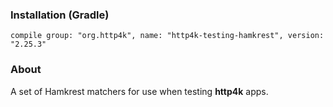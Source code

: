 ### Installation (Gradle)
```compile group: "org.http4k", name: "http4k-testing-hamkrest", version: "2.25.3"```

### About

A set of Hamkrest matchers for use when testing **http4k** apps.

<script src="https://gist-it.appspot.com/https://github.com/http4k/http4k/blob/master/src/docs/guide/modules/hamkrest/example.kt"></script>
